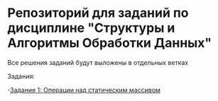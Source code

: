 # Репозиторий для заданий по дисциплине "Структуры и Алгоритмы Обработки Данных"
Все решения заданий будут выложены в отдельных ветках

Задания:

-[Задание 1: Операции над статическим массивом](https://github.com/Smirios/DSaA/tree/1-задание---статичкеский-массив)
